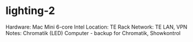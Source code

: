 # lighting-2

Hardware: Mac Mini 6-core Intel
Location: TE Rack
Network: TE LAN, VPN
Notes: Chromatik (LED) Computer - backup for  Chromatik, Showkontrol